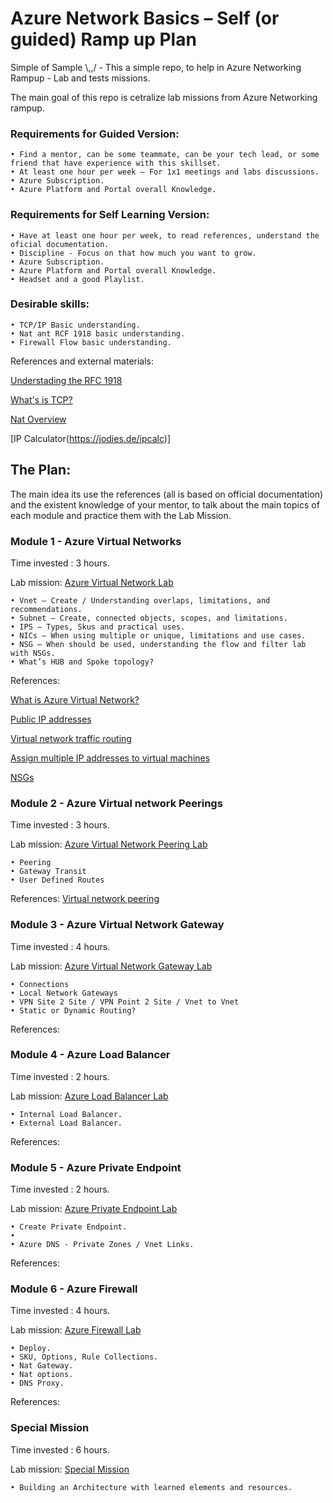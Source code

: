 # Azure Network Basics – Self (or guided) Ramp up Plan

Simple of Sample  \\,,/ - This a simple repo, to help in Azure Networking Rampup - Lab and tests missions. 

The main goal of this repo is cetralize lab missions from Azure Networking rampup. 

### Requirements for Guided Version: 
    • Find a mentor, can be some teammate, can be your tech lead, or some friend that have experience with this skillset.
    • At least one hour per week – For 1x1 meetings and labs discussions. 
    • Azure Subscription. 
    • Azure Platform and Portal overall Knowledge.
    
### Requirements for Self Learning Version: 
    • Have at least one hour per week, to read references, understand the oficial documentation.
    • Discipline - Focus on that how much you want to grow.
    • Azure Subscription. 
    • Azure Platform and Portal overall Knowledge.
    • Headset and a good Playlist. 

### Desirable skills: 
    • TCP/IP Basic understanding. 
    • Nat ant RCF 1918 basic understanding. 
    • Firewall Flow basic understanding. 

References and external materials:

[Understading the RFC 1918](https://www.youtube.com/watch?v=WctFEaaWCMg)

[What's is TCP?](https://www.youtube.com/watch?v=CRdL1PcherM)

[Nat Overview](https://www.youtube.com/watch?v=wg8Hosr20yw)

[IP Calculator(https://jodies.de/ipcalc)]

## The Plan:

The main idea its use the references (all is based on official documentation) and the existent knowledge of your mentor, to talk about the main topics of each module and practice them with the Lab Mission. 

### Module 1 - Azure Virtual Networks

Time invested : 3 hours.

Lab mission: [Azure Virtual Network Lab](AzureVirtualNetworks-LabMission/)
   
    • Vnet – Create / Understanding overlaps, limitations, and recommendations. 
    • Subnet – Create, connected objects, scopes, and limitations.
    • IPS – Types, Skus and practical uses. 
    • NICs – When using multiple or unique, limitations and use cases. 
    • NSG – When should be used, understanding the flow and filter lab with NSGs. 
    • What’s HUB and Spoke topology? 
  
References:

[What is Azure Virtual Network?](https://learn.microsoft.com/en-us/azure/virtual-network/virtual-networks-overview)

[Public IP addresses](https://learn.microsoft.com/en-us/azure/virtual-network/ip-services/public-ip-addresses)

[Virtual network traffic routing](https://learn.microsoft.com/en-us/azure/virtual-network/virtual-networks-udr-overview)

[Assign multiple IP addresses to virtual machines](https://learn.microsoft.com/en-us/azure/virtual-network/ip-services/virtual-network-multiple-ip-addresses-portal)

[NSGs](https://learn.microsoft.com/en-us/azure/virtual-network/network-security-groups-overview)


### Module 2 - Azure Virtual network Peerings

Time invested : 3 hours.

Lab mission: [Azure Virtual Network Peering Lab](VirtualNetworkPeerings-LabMission/)
    
    • Peering
    • Gateway Transit 
    • User Defined Routes 

References:
[Virtual network peering](https://learn.microsoft.com/en-us/azure/virtual-network/virtual-network-peering-overview)

### Module 3 - Azure Virtual Network Gateway

Time invested : 4 hours.

Lab mission: [Azure Virtual Network Gateway Lab](VNG-LabMission/)
    
    • Connections
    • Local Network Gateways
    • VPN Site 2 Site / VPN Point 2 Site / Vnet to Vnet 
    • Static or Dynamic Routing?

References:


### Module 4 - Azure Load Balancer

Time invested : 2 hours.

Lab mission: [Azure Load Balancer Lab](ALB-LabMission/)

    • Internal Load Balancer. 
    • External Load Balancer.  
    
References:


### Module 5 - Azure Private Endpoint

Time invested : 2 hours.

Lab mission: [Azure Private Endpoint Lab](PrivateEndpoint-LabMission/)

    • Create Private Endpoint. 
    • 
    • Azure DNS - Private Zones / Vnet Links.
    
References:


### Module 6 - Azure Firewall 

Time invested : 4 hours.

Lab mission: [Azure Firewall Lab](AZFW-LabMission/)
    
    • Deploy. 
    • SKU, Options, Rule Collections. 
    • Nat Gateway. 
    • Nat options. 
    • DNS Proxy. 

References:


### Special Mission

Time invested : 6 hours.

Lab mission: [Special Mission](SpecialMission/)

    • Building an Architecture with learned elements and resources.



